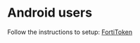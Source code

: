# Android users

Follow the instructions to setup: [FortiToken](https://github.com/divergence-wiki/corp/blob/main/android/FortiToken-setup.md)
